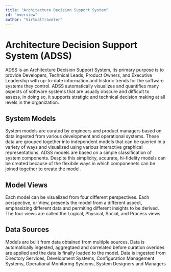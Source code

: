 ```yaml
---
title: "Architecture Decision Support System"
id: "overview" 
author: "VirtualTraveler"
---
```

# Architecture Decision Support System (ADSS)
ADSS is an Architecture Decision Support System, its primary purpose is to provide Developers, Technical Leads, Product Owners, and Executive Leadership with up-to-date information and historic trends for the software systems they control. ADSS automatically visualizes and quantifies many aspects of software systems that are usually obscure and difficult to assess, in doing so, it supports stratigic and technical decision making at all levels in the organization.

## System Models
System models are curated by engineers and product managers based on data ingested from various development and operational systems. These data are grouped together into independent models that can be queried in a variety of ways and visualized using various interactive graphical representations. ADSS models are based on a simple classification of system components. Despite this simplicity, accurate, hi-fidelity models can be created because of the flexibile ways in which componenets can be joined together to create the model.

## Model Views
Each model can be visualized from four different perspectives. Each perspective, or View, presents the model from a different aspect, emphasizing different data and permiting different insights to be derived. The four views are called the Logical, Physical, Social, and Process views.

## Data Sources 
Models are built from data obtained from multiple sources. Data is automatically ingested, aggregtaed and correlated before curation overides are applied and the data is finally loaded to the model. Data is ingested from Directory Services, Development Systems, Configuration Management Systems, Operational Monitoring Systems, System Designers and Managers